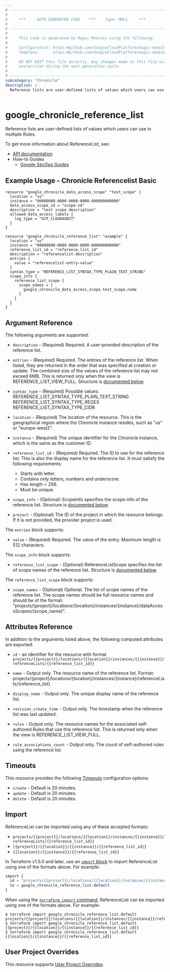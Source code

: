 ```yaml
---
# ----------------------------------------------------------------------------
#
#     ***     AUTO GENERATED CODE    ***    Type: MMv1     ***
#
# ----------------------------------------------------------------------------
#
#     This code is generated by Magic Modules using the following:
#
#     Configuration: https:#github.com/GoogleCloudPlatform/magic-modules/tree/main/mmv1/products/chronicle/ReferenceList.yaml
#     Template:      https:#github.com/GoogleCloudPlatform/magic-modules/tree/main/mmv1/templates/terraform/resource.html.markdown.tmpl
#
#     DO NOT EDIT this file directly. Any changes made to this file will be
#     overwritten during the next generation cycle.
#
# ----------------------------------------------------------------------------
subcategory: "Chronicle"
description: |-
  Reference lists are user-defined lists of values which users can use in multiple Rules.
---
```


# google_chronicle_reference_list

Reference lists are user-defined lists of values which users can use in multiple Rules.


To get more information about ReferenceList, see:

* [API documentation](https://cloud.google.com/chronicle/docs/reference/rest/v1/projects.locations.instances.referenceLists)
* How-to Guides
    * [Google SecOps Guides](https://cloud.google.com/chronicle/docs/secops/secops-overview)

## Example Usage - Chronicle Referencelist Basic


```hcl
resource "google_chronicle_data_access_scope" "test_scope" {
  location = "us"
  instance = "00000000-0000-0000-0000-000000000000"
  data_access_scope_id = "scope-id"
  description = "test scope description"
  allowed_data_access_labels {
    log_type = "GCP_CLOUDAUDIT"
  }
}

resource "google_chronicle_reference_list" "example" {
  location = "us"
  instance = "00000000-0000-0000-0000-000000000000"
  reference_list_id = "reference_list_id"
  description = "referencelist-description"
  entries {
    value = "referencelist-entry-value"
  }
  syntax_type = "REFERENCE_LIST_SYNTAX_TYPE_PLAIN_TEXT_STRING"
  scope_info {
    reference_list_scope {
      scope_names = [
        google_chronicle_data_access_scope.test_scope.name
      ]
    }
  }
}
```

## Argument Reference

The following arguments are supported:


* `description` -
  (Required)
  Required. A user-provided description of the reference list.

* `entries` -
  (Required)
  Required. The entries of the reference list.
  When listed, they are returned in the order that was specified at creation
  or update. The combined size of the values of the reference list may not
  exceed 6MB.
  This is returned only when the view is REFERENCE_LIST_VIEW_FULL.
  Structure is [documented below](#nested_entries).

* `syntax_type` -
  (Required)
  Possible values:
  REFERENCE_LIST_SYNTAX_TYPE_PLAIN_TEXT_STRING
  REFERENCE_LIST_SYNTAX_TYPE_REGEX
  REFERENCE_LIST_SYNTAX_TYPE_CIDR

* `location` -
  (Required)
  The location of the resource. This is the geographical region where the Chronicle instance resides, such as "us" or "europe-west2".

* `instance` -
  (Required)
  The unique identifier for the Chronicle instance, which is the same as the customer ID.

* `reference_list_id` -
  (Required)
  Required. The ID to use for the reference list. This is also the display name for
  the reference list. It must satisfy the following requirements:
  - Starts with letter.
  - Contains only letters, numbers and underscore.
  - Has length < 256.
  - Must be unique.


* `scope_info` -
  (Optional)
  ScopeInfo specifies the scope info of the reference list.
  Structure is [documented below](#nested_scope_info).

* `project` - (Optional) The ID of the project in which the resource belongs.
    If it is not provided, the provider project is used.



<a name="nested_entries"></a>The `entries` block supports:

* `value` -
  (Required)
  Required. The value of the entry. Maximum length is 512 characters.

<a name="nested_scope_info"></a>The `scope_info` block supports:

* `reference_list_scope` -
  (Optional)
  ReferenceListScope specifies the list of scope names of the reference list.
  Structure is [documented below](#nested_scope_info_reference_list_scope).


<a name="nested_scope_info_reference_list_scope"></a>The `reference_list_scope` block supports:

* `scope_names` -
  (Optional)
  Optional. The list of scope names of the reference list. The scope names should be
  full resource names and should be of the format:
  "projects/{project}/locations/{location}/instances/{instance}/dataAccessScopes/{scope_name}".

## Attributes Reference

In addition to the arguments listed above, the following computed attributes are exported:

* `id` - an identifier for the resource with format `projects/{{project}}/locations/{{location}}/instances/{{instance}}/referenceLists/{{reference_list_id}}`

* `name` -
  Output only. The resource name of the reference list.
  Format:
  projects/{project}/locations/{location}/instances/{instance}/referenceLists/{reference_list}

* `display_name` -
  Output only. The unique display name of the reference list.

* `revision_create_time` -
  Output only. The timestamp when the reference list was last updated.

* `rules` -
  Output only. The resource names for the associated self-authored Rules that use this
  reference list.
  This is returned only when the view is REFERENCE_LIST_VIEW_FULL.

* `rule_associations_count` -
  Output only. The count of self-authored rules using the reference list.


## Timeouts

This resource provides the following
[Timeouts](https://developer.hashicorp.com/terraform/plugin/sdkv2/resources/retries-and-customizable-timeouts) configuration options:

- `create` - Default is 20 minutes.
- `update` - Default is 20 minutes.
- `delete` - Default is 20 minutes.

## Import


ReferenceList can be imported using any of these accepted formats:

* `projects/{{project}}/locations/{{location}}/instances/{{instance}}/referenceLists/{{reference_list_id}}`
* `{{project}}/{{location}}/{{instance}}/{{reference_list_id}}`
* `{{location}}/{{instance}}/{{reference_list_id}}`


In Terraform v1.5.0 and later, use an [`import` block](https://developer.hashicorp.com/terraform/language/import) to import ReferenceList using one of the formats above. For example:

```tf
import {
  id = "projects/{{project}}/locations/{{location}}/instances/{{instance}}/referenceLists/{{reference_list_id}}"
  to = google_chronicle_reference_list.default
}
```

When using the [`terraform import` command](https://developer.hashicorp.com/terraform/cli/commands/import), ReferenceList can be imported using one of the formats above. For example:

```
$ terraform import google_chronicle_reference_list.default projects/{{project}}/locations/{{location}}/instances/{{instance}}/referenceLists/{{reference_list_id}}
$ terraform import google_chronicle_reference_list.default {{project}}/{{location}}/{{instance}}/{{reference_list_id}}
$ terraform import google_chronicle_reference_list.default {{location}}/{{instance}}/{{reference_list_id}}
```

## User Project Overrides

This resource supports [User Project Overrides](https://registry.terraform.io/providers/hashicorp/google/latest/docs/guides/provider_reference#user_project_override).
